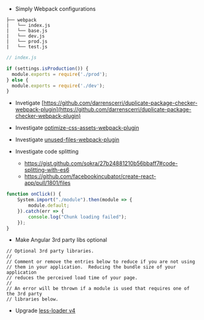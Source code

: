 - Simply Webpack configurations

```
├── webpack
|   └── index.js
|   └── base.js
|   └── dev.js
|   └── prod.js
|   └── test.js
```

```js
// index.js

if (settings.isProduction()) {
  module.exports = require('./prod');
} else {
  module.exports = require('./dev');
}
```

- Invetigate [https://github.com/darrenscerri/duplicate-package-checker-webpack-plugin](https://github.com/darrenscerri/duplicate-package-checker-webpack-plugin)

- Investigate [optimize-css-assets-webpack-plugin](https://github.com/NMFR/optimize-css-assets-webpack-plugin)

- Investigate [unused-files-webpack-plugin](https://github.com/tomchentw/unused-files-webpack-plugin)

- Investigate code splitting
    - https://gist.github.com/sokra/27b24881210b56bbaff7#code-splitting-with-es6
    - https://github.com/facebookincubator/create-react-app/pull/1801/files

```js
function onClick() {
    System.import("./module").then(module => {
        module.default;
    }).catch(err => {
        console.log("Chunk loading failed");
    });
}
```
- Make Angular 3rd party libs optional
```
// Optional 3rd party libraries.
//
// Comment or remove the entries below to reduce if you are not using
// them in your application.  Reducing the bundle size of your application
// reduces the perceived load time of your page.
//
// An error will be thrown if a module is used that requires one of the 3rd party
// libraries below.
```
- Upgrade [less-loader v4](https://github.com/webpack-contrib/less-loader)
